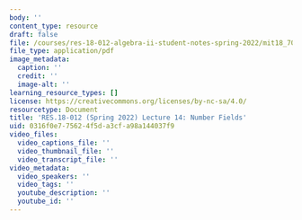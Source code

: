 ```yaml
---
body: ''
content_type: resource
draft: false
file: /courses/res-18-012-algebra-ii-student-notes-spring-2022/mit18_702s22_lect14.pdf
file_type: application/pdf
image_metadata:
  caption: ''
  credit: ''
  image-alt: ''
learning_resource_types: []
license: https://creativecommons.org/licenses/by-nc-sa/4.0/
resourcetype: Document
title: 'RES.18-012 (Spring 2022) Lecture 14: Number Fields'
uid: 0316f0e7-7562-4f5d-a3cf-a98a144037f9
video_files:
  video_captions_file: ''
  video_thumbnail_file: ''
  video_transcript_file: ''
video_metadata:
  video_speakers: ''
  video_tags: ''
  youtube_description: ''
  youtube_id: ''
---
```

